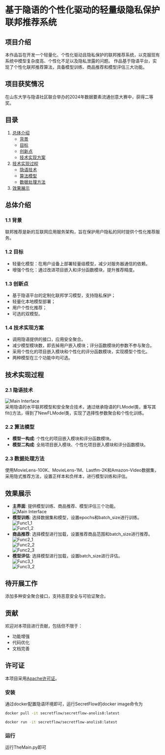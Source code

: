 # 基于隐语的个性化驱动的轻量级隐私保护联邦推荐系统

## 项目介绍

本作品旨在开发一个轻量化、个性化驱动且隐私保护的联邦推荐系统，以克服现有系统中模型复杂度高、个性化不足以及隐私泄露的问题。
作品基于隐语平台，实现了个性化联邦推荐算法，具备模型训练、商品推荐和模型评估三大功能。

## 项目获奖情况

在山东大学与隐语社区联合举办的2024年数据要素流通创意大赛中，获得二等奖。

## 目录

1. [总体介绍](#总体介绍)
   - [背景](#11-背景)
   - [目标](#12-目标)
   - [创新点](#13-创新点)
   - [技术实现方案](#14-技术实现方案)
2. [技术实现过程](#技术实现过程)
   - [隐语技术](#21-隐语技术)
   - [算法模型](#22-算法模型)
   - [数据处理方法](#23-数据处理方法)
3. [效果展示](#效果展示)

## 总体介绍

### 1.1 背景

联邦推荐是新的互联网应用服务架构，旨在保护用户隐私的同时提供个性化推荐服务。

### 1.2 目标

- 轻量化模型：在用户设备上部署轻量级模型，减少对服务器通信的依赖。
- 增强个性化：通过改进项目嵌入和评分函数模块，提升推荐精度。

### 1.3 创新点

- 基于隐语平台的定制化联邦学习模型，支持隐私保护；
- 轻量化本地模型部署；
- 用户个性化推荐；
- 可选的双模型。

### 1.4 技术实现方案

- 调用隐语提供的接口，应用安全聚合。
- 减少模型模块数，即去掉用户嵌入模块；评分函数模块的参数不参与聚合。
- 采用个性化的项目嵌入模块和个性化的评分函数模块，实现模型个性化。
- 两种模型在三个功能中均可选。

## 技术实现过程

### 2.1 隐语技术

  <div style="text-align: left;">
  <img src="./images/隐语.jpg" alt="Main Interface" />
   </div>
采用隐语的水平联邦模型和安全聚合技术，通过继承隐语的FLModel类，重写其fit()方法，得到了NewFLModel类，实现了选择性参数聚合和个性化训练。

### 2.2 算法模型

- **模型一构成**: 个性化的项目嵌入模块和评分函数模块。
- **模型二构成**: 全局项目嵌入模块、个性化项目嵌入模块和评分函数模块。

### 2.3 数据处理方法

使用MovieLens-100K、MovieLens-1M、Lastfm-2K和Amazon-Video数据集，采用隐式推荐方法，设置正样本和负样本，进行模型训练和评估。

## 效果展示

- **主界面**: 提供模型训练、商品推荐、模型评估三个功能。
  <div style="text-align: left;">
  <img src="./images/主界面.png" alt="Main Interface" />
   </div>
- **模型训练**: 选择数据集和模型，设置epochs和batch_size进行训练。
  <div style="text-align: left;">
  <img src="./images/功能1_1.png" alt="Func1_1" />
   </div>
   <div style="text-align: left;">
  <img src="./images/功能1_2.png" alt="Func1_2" />
   </div>
- **商品推荐**: 选择模型进行加载，设置推荐商品范围和batch_size进行推荐。
  <div style="text-align: left;">
  <img src="./images/功能3_1.png" alt="Func2_1" />
   </div>
   <div style="text-align: left;">
  <img src="./images/功能2_2.png" alt="Func2_2" />
   </div>
   <div style="text-align: left;">
  <img src="./images/功能2_3.png" alt="Func2_3" />
   </div>
- **模型评估**: 选择模型进行加载，设置batch_size进行评估。
  <div style="text-align: left;">
  <img src="./images/功能2_1.png" alt="Func3_1" />
   </div>
   <div style="text-align: left;">
  <img src="./images/功能3_2.png" alt="Func3_2" />
   </div>

## 待开展工作

添加多种安全聚合接口，支持恶意安全与可验证聚合。

## 贡献

欢迎对本项目进行贡献，包括但不限于：

- 功能增强
- 代码优化
- 文档完善

## 许可证

本项目采用[Apache许可证](LICENSE)。

### 安装
通过docker配置隐语环境即可，运行SecretFlow的docker image命令为
```bash 
docker pull -it secretflow/secretflow-anolis8:latest
```
```bash 
docker run -it secretflow/secretflow-anolis8:latest
```
### 运行
运行TheMain.py即可
